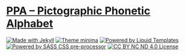 # [PPA – Pictographic Phonetic Alphabet](https://ppa4ipa.github.io)

[![Made with Jekyll](https://img.shields.io/badge/jekyll-3.9.0-blue.svg)](https://jekyllrb.com)
[![Theme minima](https://img.shields.io/badge/theme-minima-blue.svg)](https://github.com/jekyll/minima)
[![Powered by Liquid Templates](https://img.shields.io/badge/liquid-4.0.3-blue.svg)](https://shopify.github.io/liquid/)
[![Powered by SASS CSS pre-processor](https://img.shields.io/badge/sass-3.7.4-blue.svg)](https://sass-lang.com)
[![CC BY NC ND 4.0 License](https://img.shields.io/badge/License-CC%20BY--NC--ND%204.0-blue)](https://creativecommons.org/licenses/by-nc-nd/4.0/)
